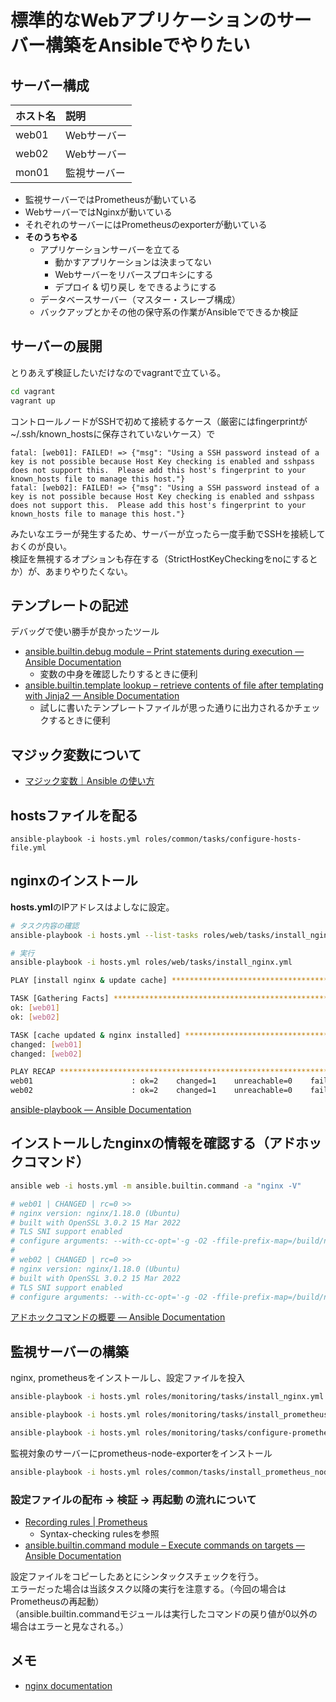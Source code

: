 # 標準的なWebアプリケーションのサーバー構築をAnsibleでやりたい

## サーバー構成

| ホスト名 | 説明         |
| :------- | :----------- |
| web01    | Webサーバー  |
| web02    | Webサーバー  |
| mon01    | 監視サーバー |

- 監視サーバーではPrometheusが動いている
- WebサーバーではNginxが動いている
- それぞれのサーバーにはPrometheusのexporterが動いている
- **そのうちやる**
  - アプリケーションサーバーを立てる
    - 動かすアプリケーションは決まってない
    - Webサーバーをリバースプロキシにする
    - デプロイ & 切り戻し をできるようにする
  - データベースサーバー（マスター・スレーブ構成）
  - バックアップとかその他の保守系の作業がAnsibleでできるか検証

## サーバーの展開

とりあえず検証したいだけなのでvagrantで立ている。  

```bash
cd vagrant
vagrant up
```

コントロールノードがSSHで初めて接続するケース（厳密にはfingerprintが~/.ssh/known_hostsに保存されていないケース）で

```
fatal: [web01]: FAILED! => {"msg": "Using a SSH password instead of a key is not possible because Host Key checking is enabled and sshpass does not support this.  Please add this host's fingerprint to your known_hosts file to manage this host."}
fatal: [web02]: FAILED! => {"msg": "Using a SSH password instead of a key is not possible because Host Key checking is enabled and sshpass does not support this.  Please add this host's fingerprint to your known_hosts file to manage this host."}
```

みたいなエラーが発生するため、サーバーが立ったら一度手動でSSHを接続しておくのが良い。  
検証を無視するオプションも存在する（StrictHostKeyCheckingをnoにするとか）が、あまりやりたくない。  

## テンプレートの記述

デバッグで使い勝手が良かったツール

- [ansible.builtin.debug module – Print statements during execution — Ansible Documentation](https://docs.ansible.com/ansible/latest/collections/ansible/builtin/debug_module.html)
  - 変数の中身を確認したりするときに便利
- [ansible.builtin.template lookup – retrieve contents of file after templating with Jinja2 — Ansible Documentation](https://docs.ansible.com/ansible/latest/collections/ansible/builtin/template_lookup.html)
  - 試しに書いたテンプレートファイルが思った通りに出力されるかチェックするときに便利

## マジック変数について

- [マジック変数｜Ansible の使い方](https://zenn.dev/y_mrok/books/ansible-no-tsukaikata/viewer/chapter11)

## hostsファイルを配る

```
ansible-playbook -i hosts.yml roles/common/tasks/configure-hosts-file.yml
```

## nginxのインストール

**hosts.yml**のIPアドレスはよしなに設定。  

```bash
# タスク内容の確認
ansible-playbook -i hosts.yml --list-tasks roles/web/tasks/install_nginx.yml

# 実行
ansible-playbook -i hosts.yml roles/web/tasks/install_nginx.yml
```

```bash
PLAY [install nginx & update cache] ****************************************************************************************************************************************

TASK [Gathering Facts] *****************************************************************************************************************************************************
ok: [web01]
ok: [web02]

TASK [cache updated & nginx installed] *************************************************************************************************************************************
changed: [web01]
changed: [web02]

PLAY RECAP *****************************************************************************************************************************************************************
web01                      : ok=2    changed=1    unreachable=0    failed=0    skipped=0    rescued=0    ignored=0
web02                      : ok=2    changed=1    unreachable=0    failed=0    skipped=0    rescued=0    ignored=0
```

[ansible-playbook — Ansible Documentation](https://docs.ansible.com/ansible/latest/cli/ansible-playbook.html)

## インストールしたnginxの情報を確認する（アドホックコマンド）

```bash
ansible web -i hosts.yml -m ansible.builtin.command -a "nginx -V"

# web01 | CHANGED | rc=0 >>
# nginx version: nginx/1.18.0 (Ubuntu)
# built with OpenSSL 3.0.2 15 Mar 2022
# TLS SNI support enabled
# configure arguments: --with-cc-opt='-g -O2 -ffile-prefix-map=/build/nginx-d8gVax/nginx-1.18.0=. -flto=auto -ffat-lto-objects -flto=auto -ffat-lto-objects -fstack-protector-strong -Wformat -Werror=format-security -fPIC -Wdate-time -D_FORTIFY_SOURCE=2' --with-ld-opt='-Wl,-Bsymbolic-functions -flto=auto -ffat-lto-objects -flto=auto -Wl,-z,relro -Wl,-z,now -fPIC' --prefix=/usr/share/nginx --conf-path=/etc/nginx/nginx.conf --http-log-path=/var/log/nginx/access.log --error-log-path=/var/log/nginx/error.log --lock-path=/var/lock/nginx.lock --pid-path=/run/nginx.pid --modules-path=/usr/lib/nginx/modules --http-client-body-temp-path=/var/lib/nginx/body --http-fastcgi-temp-path=/var/lib/nginx/fastcgi --http-proxy-temp-path=/var/lib/nginx/proxy --http-scgi-temp-path=/var/lib/nginx/scgi --http-uwsgi-temp-path=/var/lib/nginx/uwsgi --with-compat --with-debug --with-pcre-jit --with-http_ssl_module --with-http_stub_status_module --with-http_realip_module --with-http_auth_request_module --with-http_v2_module --with-http_dav_module --with-http_slice_module --with-threads --add-dynamic-module=/build/nginx-d8gVax/nginx-1.18.0/debian/modules/http-geoip2 --with-http_addition_module --with-http_gunzip_module --with-http_gzip_static_module --with-http_sub_module
# 
# web02 | CHANGED | rc=0 >>
# nginx version: nginx/1.18.0 (Ubuntu)
# built with OpenSSL 3.0.2 15 Mar 2022
# TLS SNI support enabled
# configure arguments: --with-cc-opt='-g -O2 -ffile-prefix-map=/build/nginx-d8gVax/nginx-1.18.0=. -flto=auto -ffat-lto-objects -flto=auto -ffat-lto-objects -fstack-protector-strong -Wformat -Werror=format-security -fPIC -Wdate-time -D_FORTIFY_SOURCE=2' --with-ld-opt='-Wl,-Bsymbolic-functions -flto=auto -ffat-lto-objects -flto=auto -Wl,-z,relro -Wl,-z,now -fPIC' --prefix=/usr/share/nginx --conf-path=/etc/nginx/nginx.conf --http-log-path=/var/log/nginx/access.log --error-log-path=/var/log/nginx/error.log --lock-path=/var/lock/nginx.lock --pid-path=/run/nginx.pid --modules-path=/usr/lib/nginx/modules --http-client-body-temp-path=/var/lib/nginx/body --http-fastcgi-temp-path=/var/lib/nginx/fastcgi --http-proxy-temp-path=/var/lib/nginx/proxy --http-scgi-temp-path=/var/lib/nginx/scgi --http-uwsgi-temp-path=/var/lib/nginx/uwsgi --with-compat --with-debug --with-pcre-jit --with-http_ssl_module --with-http_stub_status_module --with-http_realip_module --with-http_auth_request_module --with-http_v2_module --with-http_dav_module --with-http_slice_module --with-threads --add-dynamic-module=/build/nginx-d8gVax/nginx-1.18.0/debian/modules/http-geoip2 --with-http_addition_module --with-http_gunzip_module --with-http_gzip_static_module --with-http_sub_module
```

[アドホックコマンドの概要 — Ansible Documentation](https://docs.ansible.com/ansible/2.9_ja/user_guide/intro_adhoc.html)

## 監視サーバーの構築

nginx, prometheusをインストールし、設定ファイルを投入

```bash
ansible-playbook -i hosts.yml roles/monitoring/tasks/install_nginx.yml

ansible-playbook -i hosts.yml roles/monitoring/tasks/install_prometheus.yml

ansible-playbook -i hosts.yml roles/monitoring/tasks/configure-prometheus.yml
```

監視対象のサーバーにprometheus-node-exporterをインストール

```bash
ansible-playbook -i hosts.yml roles/common/tasks/install_prometheus_node_exporter.yml
```

### 設定ファイルの配布 -> 検証 -> 再起動 の流れについて

- [Recording rules | Prometheus](https://prometheus.io/docs/prometheus/latest/configuration/recording_rules/#syntax-checking-rules)
  - Syntax-checking rulesを参照
- [ansible.builtin.command module – Execute commands on targets — Ansible Documentation](https://docs.ansible.com/ansible/latest/collections/ansible/builtin/command_module.html)

設定ファイルをコピーしたあとにシンタックスチェックを行う。  
エラーだった場合は当該タスク以降の実行を注意する。（今回の場合はPrometheusの再起動）  
（ansible.builtin.commandモジュールは実行したコマンドの戻り値が0以外の場合はエラーと見なされる。）  

## メモ

- [nginx documentation](https://nginx.org/en/docs/)
